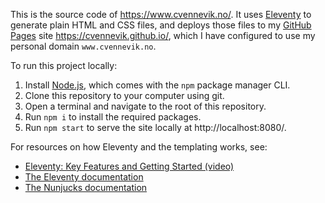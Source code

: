 This is the source code of https://www.cvennevik.no/. It uses [Eleventy](https://www.11ty.dev/docs/) to generate plain HTML and CSS files, and deploys those files to my [GitHub Pages](https://pages.github.com/) site https://cvennevik.github.io/, which I have configured to use my personal domain `www.cvennevik.no`.

To run this project locally:

1. Install [Node.js](https://nodejs.org/), which comes with the `npm` package manager CLI.
2. Clone this repository to your computer using git.
3. Open a terminal and navigate to the root of this repository.
4. Run `npm i` to install the required packages.
5. Run `npm start` to serve the site locally at http://localhost:8080/.

For resources on how Eleventy and the templating works, see:
- [Eleventy: Key Features and Getting Started (video)](https://www.youtube.com/watch?v=p81J7G1qFAM)
- [The Eleventy documentation](https://www.11ty.dev/docs/)
- [The Nunjucks documentation](https://mozilla.github.io/nunjucks/api.html)
